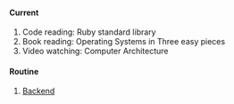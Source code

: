 #### Current

1. Code reading: Ruby standard library
2. Book reading: Operating Systems in Three easy pieces
3. Video watching: Computer Architecture

#### Routine

1. [Backend](/backend.md)
